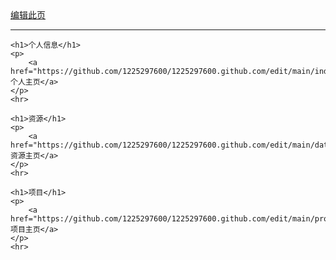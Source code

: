 <!DOCTYPE html>
<html>
<head>
<meta charset="utf-8">
<title>菜鸟教程(runoob.com)</title>
</head>
<body>
	<a href="https://github.com/1225297600/1225297600.github.com/edit/main/index.md">编辑此页</a>
	<hr>

	<h1>个人信息</h1>
	<p>
		<a href="https://github.com/1225297600/1225297600.github.com/edit/main/index.html">个人主页</a>
	</p>
	<hr>

	<h1>资源</h1>
	<p>
		<a href="https://github.com/1225297600/1225297600.github.com/edit/main/data.html">资源主页</a>
	</p>
	<hr>

	<h1>项目</h1>
	<p>
		<a href="https://github.com/1225297600/1225297600.github.com/edit/main/project.html">项目主页</a>
	</p>
	<hr>
	
</body>
</html>



